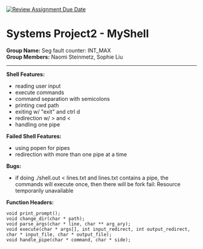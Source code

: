 [![Review Assignment Due Date](https://classroom.github.com/assets/deadline-readme-button-22041afd0340ce965d47ae6ef1cefeee28c7c493a6346c4f15d667ab976d596c.svg)](https://classroom.github.com/a/Tfg6waJb)
# Systems Project2 - MyShell

**Group Name:** Seg fault counter: INT_MAX
<br>
**Group Members:** Naomi Steinmetz, Sophie Liu
<hr>

**Shell Features:**
- reading user input
- execute commands
- command separation with semicolons
- printing cwd path
- exiting w/ "exit" and ctrl d
- redirection w/ > and <
- handling one pipe

**Failed Shell Features:**
- using popen for pipes
- redirection with more than one pipe at a time

**Bugs:**
- if doing ./shell.out < lines.txt and lines.txt contains a pipe, the commands will execute once, then there will be fork fail: Resource temporarily unavailable

**Function Headers:**
```
void print_prompt();
void change_dir(char * path);
void parse_args(char * line, char ** arg_ary);
void execute(char * args[], int input_redirect, int output_redirect, char * input_file, char * output_file);
void handle_pipe(char * command, char * side);
```

